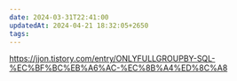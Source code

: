 ```yaml
---
date: 2024-03-31T22:41:00
updatedAt: 2024-04-21 18:32:05+2650
tags: 
---
```

https://jjon.tistory.com/entry/ONLYFULLGROUPBY-SQL-%EC%BF%BC%EB%A6%AC-%EC%8B%A4%ED%8C%A8